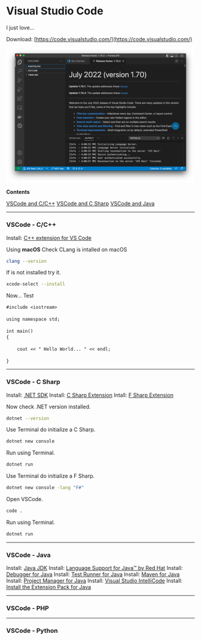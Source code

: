 # Visual Studio Code

I just love...

Download: [https://code.visualstudio.com/](https://code.visualstudio.com/)

![](./images/001-VSCode.png)


**Contents**

[VSCode and C/C++](#vscode---cc)
[VSCode and C Sharp](#vscode---c-sharp)
[VSCode and Java](#vscode---java)
___

### VSCode - C/C++

Install: [C++ extension for VS Code](https://marketplace.visualstudio.com/items?itemName=ms-vscode.cpptools)

Using **macOS**
Check CLang is intalled on macOS
```bash
clang --version
```
If is not installed try it.
```bash
xcode-select --install
```
Now... Test

```clang
#include <iostream>

using namespace std;

int main()
{

    cout << " Hello World... " << endl;

}

```

---


### VSCode - C Sharp

Install: [.NET SDK](https://dotnet.microsoft.com/download)
Install: [C Sharp Extension](https://marketplace.visualstudio.com/items?itemName=ms-dotnettools.csharp)
Intall: [F Sharp Extension](https://marketplace.visualstudio.com/items?itemName=Ionide.Ionide-fsharp)

Now check .NET version installed.
```bash
dotnet --version
```

Use Terminal do initialize a C Sharp.
```bash
dotnet new console
```

Run using Terminal.
```bash
dotnet run
```

Use Terminal do initialize a F Sharp.
```bash
dotnet new console -lang "F#"
```

Open VSCode.
```bash
code .
```

Run using Terminal.
```bash
dotnet run
```


---
### VSCode - Java

Install: [Java JDK](https://www.oracle.com/java/technologies/downloads/#jdk18-mac)
Install: [Language Support for Java™ by Red Hat](https://marketplace.visualstudio.com/items?itemName=redhat.java)
Install: [Debugger for Java](https://marketplace.visualstudio.com/items?itemName=vscjava.vscode-java-debug)
Install: [Test Runner for Java](https://marketplace.visualstudio.com/items?itemName=vscjava.vscode-java-test)
Install: [Maven for Java](https://marketplace.visualstudio.com/items?itemName=vscjava.vscode-maven)
Install: [Project Manager for Java](https://marketplace.visualstudio.com/items?itemName=vscjava.vscode-java-dependency)
Install: [Visual Studio IntelliCode](https://marketplace.visualstudio.com/items?itemName=VisualStudioExptTeam.vscodeintellicode)
Install: [Install the Extension Pack for Java](vscode:extension/vscjava.vscode-java-pack)

---
### VSCode - PHP


---
### VSCode - Python

